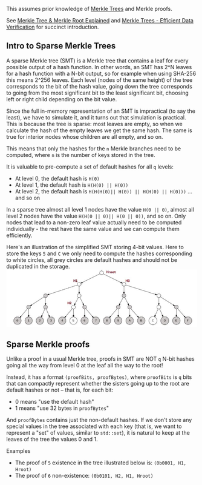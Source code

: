 This assumes prior knowledge of [Merkle Trees](https://en.wikipedia.org/wiki/Merkle_tree) and Merkle proofs.

See [Merkle Tree &amp; Merkle Root Explained](https://www.mycryptopedia.com/merkle-tree-merkle-root-explained/) and [Merkle Trees - Efficient Data Verification](https://www.youtube.com/watch?v=fpAxfVWXjds) for succinct introduction.

## Intro to Sparse Merkle Trees

A sparse Merkle tree (SMT) is a Merkle tree that contains a leaf for every possible output of a hash function. In other words, an SMT has 2^N leaves for a hash function with a N-bit output, so for example when using SHA-256 this means 2^256 leaves. Each level (nodes of the same height) of the tree corresponds to the bit of the hash value, going down the tree corresponds to going from the most significant bit to the least significant bit, choosing left or right child depending on the bit value.

Since the full in-memory representation of an SMT is impractical (to say the least), we have to simulate it, and it turns out that simulation is practical. This is because the tree is sparse: most leaves are empty, so when we calculate the hash of the empty leaves we get the same hash. The same is true for interior nodes whose children are all empty, and so on.


This means that only the hashes for the `n` Merkle branches need to be computed, where `n` is the number of keys stored in the tree.

It is valuable to pre-compute a set of default hashes for all `q` levels:

- At level 0, the default hash is `H(0)`
- At level 1, the default hash is `H(H(0) || H(0))`
- At level 2, the default hash is `H(H(H(0)|| H(0)) || H(H(0) || H(0)))`
... and so on

In a sparse tree almost all level 1 nodes have the value `H(0 || 0)`, almost all level 2 nodes have the value `H(H(0 || 0)|| H(0 || 0))`, and so on. Only nodes that lead to a non-zero leaf value actually need to be computed individually - the rest have the same value and we can compute them efficiently.

Here's an illustration of the simplified SMT storing 4-bit values. Here to store the keys `5` and `C` we only need to compute the hashes corresponding to white circles, all grey circles are default hashes and should not be duplicated in the storage.
![Sparse Merkle Tree](assets/SMT.jpg)

## Sparse Merkle proofs

Unlike a proof in a usual Merkle tree, proofs in SMT are NOT `q` N-bit hashes going all the way from level 0 at the leaf all the way to the root! 

Instead, it has a format `(proofBits, proofBytes)`, where  `proofBits`  is `q` bits that can compactly represent whether the sisters going up to the root are default hashes or not – that is, for each bit:

- 0 means "use the default hash"
- 1 means "use 32 bytes in `proofBytes`"

And `proofBytes` contains just the non-default hashes. If we don't store any special values in the tree associated with each key (that is, we want to represent a "set" of values, similar to `std::set`), it is natural to keep at the leaves of the tree the values 0 and 1.

Examples
- The proof of `5` existence in the tree illustrated below is: `(0b0001, H1, Hroot)`
- The proof of `6` non-existence: `(0b0101, H2, H1, Hroot)`
